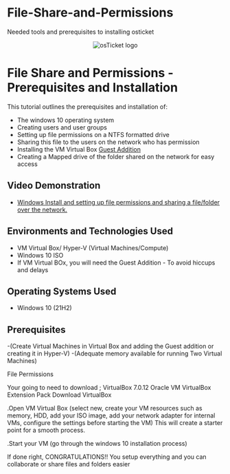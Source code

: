 # File-Share-and-Permissions

Needed tools and prerequisites to installing osticket
<p align="center">
<img src="https://i.imgur.com/Clzj7Xs.png" alt="osTicket logo"/>
</p>

<h1>File Share and Permissions - Prerequisites and Installation</h1>

<p>This tutorial outlines the prerequisites and installation of:</p>
<ul>
  <li>The windows 10 operating system</li>
  <li>Creating users and user groups</li>
  <li>Setting up file permissions on a NTFS formatted drive</li>
  <li>Sharing this file to the users on the network who has permission</li>
  <li>Installing the VM Virtual Box <a href="[​All supported platforms](https://download.virtualbox.org/virtualbox/7.0.12/Oracle_VM_VirtualBox_Extension_Pack-7.0.12.vbox-extpack)">Guest Addition</a></li>
  <li>Creating a Mapped drive of the folder shared on the network for easy access</li>
</ul>


<h2>Video Demonstration</h2>

- <a href="https://youtu.be/5glab1_nnMo" target="_blank_">Windows Install and setting up file permissions and sharing a file/folder over the network.</a>

<h2>Environments and Technologies Used</h2>

- VM Virtual Box/ Hyper-V (Virtual Machines/Compute)
- Windows 10 ISO
- If VM Virtual BOx, you will need the Guest Addition - To avoid hiccups and delays

<h2>Operating Systems Used </h2>

- Windows 10</b> (21H2)

<h2>Prerequisites</h2>

-(Create Virtual Machines in Virtual Box and adding the Guest addition or creating it in Hyper-V)
-(Adequate memory available for running Two Virtual Machines)

File Permissions

Your going to need to download ;
VirtualBox 7.0.12 Oracle VM VirtualBox Extension Pack
Download VirtualBox


.Open VM Virtual Box (select new, create your VM resources such as memory, HDD, add your ISO image, add your network adapter for internal VMs, configure the settings before starting the VM) This will create a starter point for a smooth process.

.Start your VM (go through the windows 10 installation process)



If done right, CONGRATULATIONS!! You setup everything and you can collaborate or share files and folders easier


